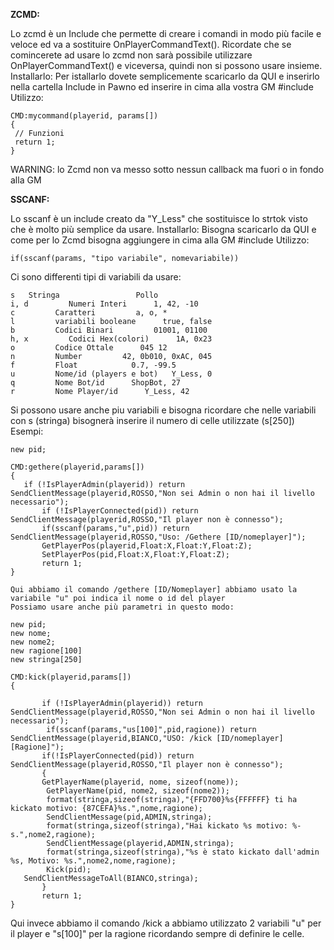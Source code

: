 **ZCMD:**

Lo zcmd è un Include che permette di creare i comandi in modo più facile e veloce ed va a sostituire OnPlayerCommandText(). Ricordate che se comincerete ad usare lo zcmd non sarà possibile utilizzare OnPlayerCommandText() e viceversa, quindi non si possono usare insieme.
Installarlo:
Per istallarlo dovete semplicemente scaricarlo da QUI e inserirlo nella cartella Include in Pawno ed inserire in cima alla vostra GM
#include <zcmd>
Utilizzo:
```
CMD:mycommand(playerid, params[])
{
 // Funzioni
 return 1;
}
```
WARNING: lo Zcmd non va messo sotto nessun callback ma fuori o in fondo alla GM

**SSCANF:**

Lo sscanf è un include creato da "Y_Less" che sostituisce lo strtok visto che è molto più semplice da usare.
Installarlo:
Bisogna scaricarlo da QUI e come per lo Zcmd bisogna aggiungere in cima alla GM
#include <sscanf2>
Utilizzo:
```
if(sscanf(params, "tipo variabile", nomevariabile))
```
Ci sono differenti tipi di variabili da usare:
```
s   Stringa                 Pollo
i, d         Numeri Interi      1, 42, -10
c         Caratteri         a, o, *
l         variabili booleane      true, false
b         Codici Binari         01001, 01100
h, x         Codici Hex(colori)      1A, 0x23
o         Codice Ottale      045 12
n         Number         42, 0b010, 0xAC, 045
f         Float            0.7, -99.5
u         Nome/id (players e bot)   Y_Less, 0
q         Nome Bot/id      ShopBot, 27
r         Nome Player/id      Y_Less, 42
```
Si possono usare anche piu variabili e bisogna ricordare che nelle variabili con s (stringa) bisognerà inserire il numero di celle utilizzate (s[250])
Esempi:
```
new pid;

CMD:gethere(playerid,params[])
{
   if (!IsPlayerAdmin(playerid)) return SendClientMessage(playerid,ROSSO,"Non sei Admin o non hai il livello necessario");
       if (!IsPlayerConnected(pid)) return SendClientMessage(playerid,ROSSO,"Il player non è connesso");
       if(sscanf(params,"u",pid)) return SendClientMessage(playerid,ROSSO,"Uso: /Gethere [ID/nomeplayer]");
       GetPlayerPos(playerid,Float:X,Float:Y,Float:Z);
       SetPlayerPos(pid,Float:X,Float:Y,Float:Z);
       return 1;
}

Qui abbiamo il comando /gethere [ID/Nomeplayer] abbiamo usato la variabile "u" poi indica il nome o id del player
Possiamo usare anche più parametri in questo modo:
```
```
new pid;
new nome;
new nome2;
new ragione[100]
new stringa[250]

CMD:kick(playerid,params[])
{
       
       if (!IsPlayerAdmin(playerid)) return SendClientMessage(playerid,ROSSO,"Non sei Admin o non hai il livello necessario");
        if(sscanf(params,"us[100]",pid,ragione)) return SendClientMessage(playerid,BIANCO,"USO: /kick [ID/nomeplayer] [Ragione]");
       if(!IsPlayerConnected(pid)) return SendClientMessage(playerid,ROSSO,"Il player non è connesso");
       {
       GetPlayerName(playerid, nome, sizeof(nome));
        GetPlayerName(pid, nome2, sizeof(nome2));
        format(stringa,sizeof(stringa),"{FFD700}%­s{FFFFFF} ti ha kickato motivo: {87CEFA}%­s.",nome,ragione);
        SendClientMessage(pid,ADMIN,stringa);
        format(stringa,sizeof(stringa),"Hai kickato %­s motivo: %­s.",nome2,ragione);
        SendClientMessage(playerid,ADMIN,stringa);
        format(stringa,sizeof(stringa),"%­s è stato kickato dall'admin %­s, Motivo: %­s.",nome2,nome,ragione);
        Kick(pid);
   SendClientMessageToAll(BIANCO,stringa);
       }
       return 1;
}
```
Qui invece abbiamo il comando /kick a abbiamo utilizzato 2 variabili "u" per il player e "s[100]" per la ragione ricordando sempre di definire le celle.
